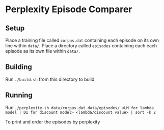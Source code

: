 # Perplexity Episode Comparer

## Setup
Place a training file called `corpus.dat` containing each episode on its own line within `data/`.
Place a directory called `episodes` containing each each episode as its own file within `data/`.

## Building
Run `./build.sh` from this directory to bulid

## Running
Run `./perplexity.sh data/corpus.dat data/episodes/ <LM for lambda model | DI for discount model> <lambda/discount value> | sort -k 2`

To print and order the episodes by perplexity
